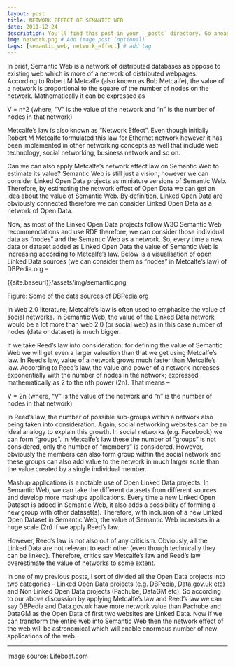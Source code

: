```yaml
---
layout: post
title: NETWORK EFFECT OF SEMANTIC WEB
date: 2011-12-24
description: You’ll find this post in your `_posts` directory. Go ahead and edit it and re-build the site to see your changes. # Add post description (optional)
img: network.png # Add image post (optional)
tags: [semantic_web, network_effect] # add tag
---
```

In brief, Semantic Web is a network of distributed databases as oppose to existing web which is more of a network of distributed webpages. According to Robert M Metcalfe (also known as Bob Metcalfe),  the value of a network is proportional to the square of the number of nodes on the network. Mathematically it can be expressed as

V = n^2 (where, “V” is the value of the network and “n” is the number of nodes in that network)

Metcalfe’s law is also known as “Network Effect”. Even though initially Robert M Metcalfe formulated this law for Ethernet network however it has been implemented in other networking concepts as well that include web technology, social networking, business network and so on.

Can we can also apply Metcalfe’s network effect law on Semantic Web to estimate its value? Semantic Web is still just a vision, however we can consider Linked Open Data projects as miniature versions of Semantic Web. Therefore, by estimating the network effect of Open Data we can get an idea about the value of Semantic Web. By definition, Linked Open Data are obviously connected therefore we can consider Linked Open Data as a network of Open Data.

Now, as most of the Linked Open Data projects follow W3C Semantic Web recommendations and use RDF therefore, we can consider those individual data as “nodes” and the Semantic Web as a network. So, every time a new data or dataset added as Linked Open Data the value of Semantic Web is increasing according to Metcalfe’s law. Below is a visualisation of open Linked Data sources (we can consider them as “nodes” in Metcalfe’s law) of DBPedia.org –

{{site.baseurl}}/assets/img/semantic.png

Figure: Some of the data sources of DBPedia.org

In Web 2.0 literature, Metcalfe’s law is often used to emphasise the value of social networks. In Semantic Web, the value of the Linked Data network would be a lot more than web 2.0 (or social web) as in this case number of nodes (data or dataset) is much bigger.

If we take Reed’s law into consideration; for defining the value of Semantic Web we will get even a larger valuation than that we get using Metcalfe’s law. In Reed’s law, value of a network grows much faster than Metcalfe’s law. According to Reed’s law, the value and power of a network increases exponentially with the number of nodes in the  network;  expressed mathematically as 2 to the nth power (2n). That means –

V = 2n (where, “V” is the value of the network and “n” is the number of nodes in that network)

In Reed’s law, the number of possible sub-groups within a network also being taken into consideration. Again, social networking websites can be an ideal analogy to explain this growth. In social networks (e.g. Facebook) we can form “groups”. In Metcalfe’s law these the number of “groups” is not considered, only the number of “members” is considered. However, obviously the members can also form group within the social network and these groups can also add value to the network in much larger scale than the value created by a single individual member.

Mashup applications is a notable use of  Open Linked Data projects. In Semantic Web, we can take the different datasets from different sources and develop more mashups applications. Every time a new Linked Open Dataset is added in Semantic Web, it also adds a possibility of forming a new group with other dataset(s). Therefore, with inclusion of a new Linked Open Dataset in Semantic Web, the value of Semantic Web increases in a huge scale (2n) if we apply Reed’s law.

However, Reed’s law is not also out of any criticism. Obviously, all the Linked Data are not relevant to each other (even though technically they can be linked). Therefore, critics say Metcalfe’s law and Reed’s law overestimate the value of networks to some extent.

In one of my previous posts, I sort of divided all the Open Data projects into two categories – Linked Open Data projects (e.g. DBPedia, Data.gov.uk etc) and Non Linked Open Data projects (Pachube, DataGM etc). So according to our above discussion by applying Metcalfe’s law and Reed’s law we can say DBPedia and Data.gov.uk have more network value than Pachube and DataGM as the Open Data of first two websites are Linked Data. Now if we can transform the entire web into Semantic Web then the network effect of the web will be astronomical which will enable enormous number of new applications of the web.

------
Image source: Lifeboat.com
